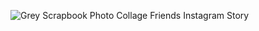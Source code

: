 ![Grey Scrapbook Photo Collage Friends Instagram Story](https://github.com/user-attachments/assets/49f0e883-16c2-4087-9614-a6edc6adf5ca)
